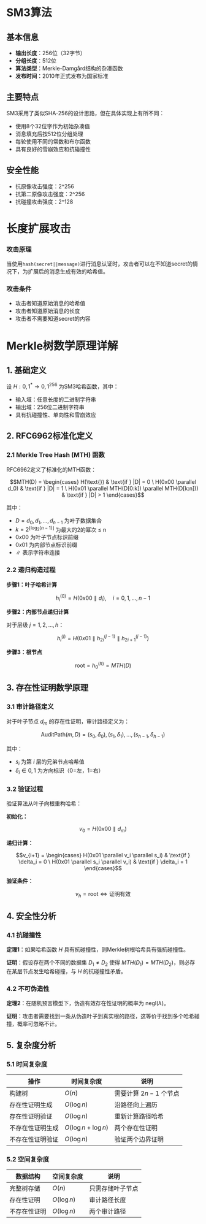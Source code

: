 # SM3算法

## 基本信息

- **输出长度**：256位（32字节）
- **分组长度**：512位
- **算法类型**：Merkle-Damgård结构的杂凑函数
- **发布时间**：2010年正式发布为国家标准

## 主要特点

SM3采用了类似SHA-256的设计思路，但在具体实现上有所不同：

- 使用8个32位字作为初始杂凑值
- 消息填充后按512位分组处理
- 每轮使用不同的常数和布尔函数
- 具有良好的雪崩效应和抗碰撞性

## 安全性能

- 抗原像攻击强度：2^256
- 抗第二原像攻击强度：2^256
- 抗碰撞攻击强度：2^128

# 长度扩展攻击

### 攻击原理

当使用`hash(secret||message)`进行消息认证时，攻击者可以在不知道secret的情况下，为扩展后的消息生成有效的哈希值。

### 攻击条件

- 攻击者知道原始消息的哈希值
- 攻击者知道原始消息的长度
- 攻击者不需要知道secret的内容

# Merkle树数学原理详解

## 1. 基础定义

设 $H: {0,1}^* \rightarrow {0,1}^{256}$ 为SM3哈希函数，其中：

- 输入域：任意长度的二进制字符串
- 输出域：256位二进制字符串
- 具有抗碰撞性、单向性和雪崩效应

## 2. RFC6962标准化定义

### 2.1 Merkle Tree Hash (MTH) 函数

RFC6962定义了标准化的MTH函数：

$$MTH(D) = \begin{cases} H(\text{}) & \text{if } |D| = 0 \ H(0x00 \parallel d_0) & \text{if } |D| = 1 \ H(0x01 \parallel MTH(D[0:k]) \parallel MTH(D[k:n])) & \text{if } |D| > 1 \end{cases}$$

其中：

- $D = {d_0, d_1, ..., d_{n-1}}$ 为叶子数据集合
- $k = 2^{\lfloor \log_2(n-1) \rfloor}$ 为最大的2的幂次 ≤ n
- $0x00$ 为叶子节点标识前缀
- $0x01$ 为内部节点标识前缀
- $\parallel$ 表示字符串连接

### 2.2 递归构造过程

**步骤1：叶子哈希计算**

$$h_i^{(0)} = H(0x00 \parallel d_i), \quad i = 0, 1, ..., n-1$$

**步骤2：内部节点递归计算**

对于层级 $j = 1, 2, ..., h$：

$$h_i^{(j)} = H(0x01 \parallel h_{2i}^{(j-1)} \parallel h_{2i+1}^{(j-1)})$$

**步骤3：根节点**

$$\text{root} = h_0^{(h)} = MTH(D)$$

## 3. 存在性证明数学原理

### 3.1 审计路径定义

对于叶子节点 $d_m$ 的存在性证明，审计路径定义为：

$$\text{AuditPath}(m, D) = {(s_0, \delta_0), (s_1, \delta_1), ..., (s_{h-1}, \delta_{h-1})}$$

其中：

- $s_i$ 为第 $i$ 层的兄弟节点哈希值
- $\delta_i \in {0, 1}$ 为方向标识（0=左，1=右）

### 3.2 验证过程

验证算法从叶子向根重构哈希：

**初始化：**

$$v_0 = H(0x00 \parallel d_m)$$

**递归计算：**

$$v_{i+1} = \begin{cases} H(0x01 \parallel v_i \parallel s_i) & \text{if } \delta_i = 0 \ H(0x01 \parallel s_i \parallel v_i) & \text{if } \delta_i = 1 \end{cases}$$

**验证条件：**

$$v_h = \text{root} \Leftrightarrow \text{证明有效}$$

## 4. 安全性分析

### 4.1 抗碰撞性

**定理1**：如果哈希函数 $H$ 具有抗碰撞性，则Merkle树根哈希具有强抗碰撞性。

**证明**：假设存在两个不同的数据集 $D_1 \neq D_2$ 使得 $MTH(D_1) = MTH(D_2)$，则必存在某层节点发生哈希碰撞，与 $H$ 的抗碰撞性矛盾。

### 4.2 不可伪造性

**定理2**：在随机预言模型下，伪造有效存在性证明的概率为 $\text{negl}(\lambda)$。

**证明**：攻击者需要找到一条从伪造叶子到真实根的路径，这等价于找到多个哈希碰撞，概率可忽略不计。

## 5. 复杂度分析

### 5.1 时间复杂度

| 操作             | 时间复杂度           | 说明                   |
| ---------------- | -------------------- | ---------------------- |
| 构建树           | $O(n)$               | 需要计算 $2n-1$ 个节点 |
| 存在性证明生成   | $O(\log n)$          | 沿路径向上遍历         |
| 存在性证明验证   | $O(\log n)$          | 重新计算路径哈希       |
| 不存在性证明生成 | $O(\log n + \log n)$ | 两个存在性证明         |
| 不存在性证明验证 | $O(\log n)$          | 验证两个边界证明       |

### 5.2 空间复杂度

| 数据结构     | 空间复杂度  | 说明             |
| ------------ | ----------- | ---------------- |
| 完整树存储   | $O(n)$      | 只需存储叶子节点 |
| 存在性证明   | $O(\log n)$ | 审计路径长度     |
| 不存在性证明 | $O(\log n)$ | 两个审计路径     |
